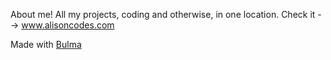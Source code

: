 About me! All my projects, coding and otherwise, in one location. Check it --> www.alisoncodes.com 


Made with [Bulma](http://bulma.io)
